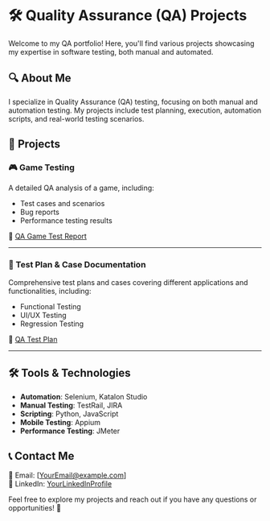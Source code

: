 # 🛠️ Quality Assurance (QA) Projects

Welcome to my QA portfolio! Here, you'll find various projects showcasing my expertise in software testing, both manual and automated.

## 🔍 About Me
I specialize in Quality Assurance (QA) testing, focusing on both manual and automation testing. My projects include test planning, execution, automation scripts, and real-world testing scenarios.

## 📂 Projects

### 🎮 Game Testing
A detailed QA analysis of a game, including:
- Test cases and scenarios
- Bug reports
- Performance testing results

📌 [QA Game Test Report](https://drive.google.com/drive/folders/1I6TK8Zzp6675-fLmT04rj1hLsqqZh1VR?usp=sharing)

---

### 📑 Test Plan & Case Documentation
Comprehensive test plans and cases covering different applications and functionalities, including:
- Functional Testing
- UI/UX Testing
- Regression Testing

📌 [QA Test Plan](https://drive.google.com/drive/folders/11lnS_O8YrXA3Ofe4l1Q9_nPJpVZSS1F2?usp=sharing)

---

## 🛠️ Tools & Technologies
- **Automation**: Selenium, Katalon Studio
- **Manual Testing**: TestRail, JIRA
- **Scripting**: Python, JavaScript
- **Mobile Testing**: Appium
- **Performance Testing**: JMeter

## 📞 Contact Me
📧 Email: [YourEmail@example.com]  
🔗 LinkedIn: [YourLinkedInProfile](https://linkedin.com/in/yourprofile)  

Feel free to explore my projects and reach out if you have any questions or opportunities! 🚀
